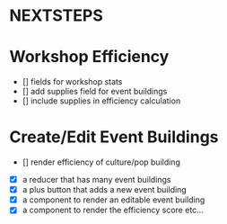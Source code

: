 NEXTSTEPS
=========

# Workshop Efficiency
 - [] fields for workshop stats
 - [] add supplies field for event buildings
 - [] include supplies in efficiency calculation

# Create/Edit Event Buildings
 - [] render efficiency of culture/pop building
 - [x] a reducer that has many event buildings
 - [x] a plus button that adds a new event building
 - [x] a component to render an editable event building
 - [x] a component to render the efficiency score etc...